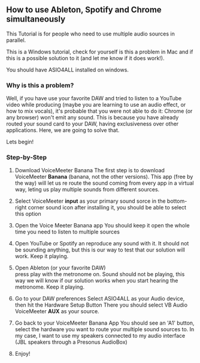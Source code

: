 ## How to use Ableton, Spotify and Chrome simultaneously
This Tutorial is for people who need to use multiple audio sources in parallel.  

This is a Windows tutorial, check for yourself is this a problem in Mac and if this is a possible solution to it (and let me know if it does work!).

You should have ASIO4ALL installed on windows.

### Why is this a problem? 
Well, if you have use your favorite DAW and tried to listen to a YouTube video while 
producing (maybe you are learning to use an audio effect, or how to mix vocals), it's probable that you were not able to do it: Chrome (or any browser) won't emit any sound.
This is because you have already routed your sound card to your DAW, having exclusiveness over other applications. Here, we are going to solve that.  

Lets begin!  

### Step-by-Step

1. Download VoiceMeeter Banana
  The first step is to download VoiceMeeter **Banana** (banana, not the other versions). This app (free by the way) will let us re route the sound coming from every app in a 
  virtual way, leting us play multiple sounds from different sources.  
  
2. Select VoiceMeeter **input** as your primary sound sorce in the bottom-right corner sound icon
  after installing it, you should be able to select this option  
  
3. Open the Voice Meeter Banana app
  You should keep it open the whole time you need to listen to multiple sources  
  
4. Open YouTube or Spotify
  an reproduce any sound with it. It should not be sounding anything, but this is our way to test that our solution will work. Keep it playing.
5. Open Ableton (or your favorite DAW)  
  press play with the metronome on. Sound should not be playing, this way we will know if our solution works when you start hearing the metronome. Keep it playing.  
6. Go to your DAW preferences
  Select ASIO4ALL as your Audio device, then hit the Hardware Setup Button There you should select VB Audio VoiceMeeter **AUX** as your source.  
7. Go back to your VoiceMeeter Banana App
  You should see an 'A1' button, select the hardware you want to route your multiple sound sources to. In my case, I want to use my speakers connected to my audio interface 
  (JBL speakers through a Presonus AudioBox)  
8. Enjoy!
